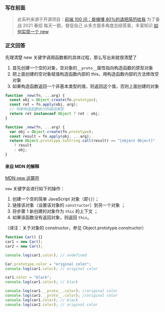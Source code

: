### 写在前面

> 此系列来源于开源项目：[前端 100 问：能搞懂 80%的请把简历给我](https://github.com/yygmind/blog/issues/43)
> 为了备战 2021 春招
> 每天一题，督促自己
> 从多方面多角度总结答案，丰富知识
> [如何实现一个 new](https://github.com/Advanced-Frontend/Daily-Interview-Question/issues/12)

### 正文回答

先理清楚 new 关键字调用函数都的具体过程，那么写出来就很清楚了

1. 首先创建一个空的对象，空对象的`__proto__`属性指向构造函数的原型对象
2. 把上面创建的空对象赋值构造函数内部的 this，用构造函数内部的方法修改空对象
3. 如果构造函数返回一个非基本类型的值，则返回这个值，否则上面创建的对象

```js
function _new(fn, ...arg) {
  const obj = Object.create(fn.prototype);
  const ret = fn.apply(obj, arg);
  // 判断构造函数执行的返回类型
  return ret instanceof Object ? ret : obj;
}
```

```js
function _new(fn, ...arg) {
  var obj = Object.create(fn.prototype);
  const result = fn.apply(obj, ...arg);
  return Object.prototype.toString.call(result) == "[object Object]"
    ? result
    : obj;
}
```

#### 来自 MDN 的解释

[MDN new 运算符](https://developer.mozilla.org/zh-CN/docs/Web/JavaScript/Reference/Operators/new)

`new` 关键字会进行如下的操作：

1. 创建一个空的简单 JavaScript 对象（即`{}`）；
2. 链接该对象（设置该对象的 `constructor`）到另一个对象 ；
3. 将步骤 1 新创建的对象作为 `this` 的上下文 ；
4. 如果该函数没有返回对象，则返回 `this`。

（译注：关于对象的 constructor，参见 Object.prototype.constructor）

```js
function Car() {}
car1 = new Car();
car2 = new Car();

console.log(car1.color); // undefined

Car.prototype.color = "original color";
console.log(car1.color); // original color

car1.color = "black";
console.log(car1.color); // black

console.log(car1.__proto__.color); //original color
console.log(car2.__proto__.color); //original color
console.log(car1.color); // black
console.log(car2.color); // original color
```

